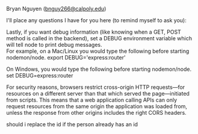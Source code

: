 Bryan Nguyen (bnguy266@calpoly.edu)

I'll place any questions I have for you here (to remind myself to ask you):


Lastly, if you want debug information (like knowing when a GET, POST method is called in the backend), 
set a DEBUG environment variable which will tell node to print debug messages.  
For example, on a Mac/Linux you would type the following before starting nodemon/node.
export DEBUG='express:router'

On Windows, you would type the following before starting nodemon/node.
set DEBUG=express:router



For security reasons, browsers restrict cross-origin HTTP requests—for resources on a different 
server than that which served the page—initiated from scripts. This means that a web application calling 
APIs can only request resources from the same origin the application was loaded from, unless the response 
from other origins includes the right CORS headers.



should i replace the id if the person already has an id